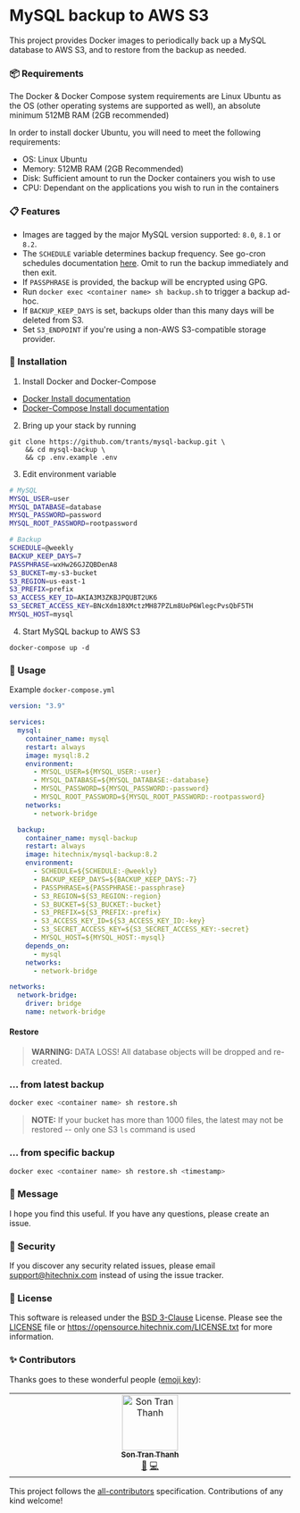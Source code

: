 # MySQL backup to AWS S3

This project provides Docker images to periodically back up a MySQL database to AWS S3, and to restore from the
backup as needed.

### 📦 Requirements

The Docker & Docker Compose system requirements are Linux Ubuntu as the OS (other operating systems are supported as
well), an absolute minimum 512MB RAM (2GB recommended)

In order to install docker Ubuntu, you will need to meet the following requirements:

- OS: Linux Ubuntu
- Memory: 512MB RAM (2GB Recommended)
- Disk: Sufficient amount to run the Docker containers you wish to use
- CPU: Dependant on the applications you wish to run in the containers

### 📋 Features

- Images are tagged by the major MySQL version supported: `8.0`, `8.1` or `8.2`.
- The `SCHEDULE` variable determines backup frequency. See go-cron schedules
  documentation [here](http://godoc.org/github.com/robfig/cron#hdr-Predefined_schedules). Omit to run the backup
  immediately and then exit.
- If `PASSPHRASE` is provided, the backup will be encrypted using GPG.
- Run `docker exec <container name> sh backup.sh` to trigger a backup ad-hoc.
- If `BACKUP_KEEP_DAYS` is set, backups older than this many days will be deleted from S3.
- Set `S3_ENDPOINT` if you're using a non-AWS S3-compatible storage provider.

### 🔧 Installation

1. Install Docker and Docker-Compose

- [Docker Install documentation](https://docs.docker.com/install/)
- [Docker-Compose Install documentation](https://docs.docker.com/compose/install/)

2. Bring up your stack by running

```shell
git clone https://github.com/trants/mysql-backup.git \
    && cd mysql-backup \
    && cp .env.example .env
```

3. Edit environment variable

```bash
# MySQL
MYSQL_USER=user
MYSQL_DATABASE=database
MYSQL_PASSWORD=password
MYSQL_ROOT_PASSWORD=rootpassword

# Backup
SCHEDULE=@weekly
BACKUP_KEEP_DAYS=7
PASSPHRASE=wxHw26GJZQBDenA8
S3_BUCKET=my-s3-bucket
S3_REGION=us-east-1
S3_PREFIX=prefix
S3_ACCESS_KEY_ID=AKIA3M3ZKBJPQUBT2UK6
S3_SECRET_ACCESS_KEY=BNcXdm18XMctzMH87PZLm8UoP6WlegcPvsQbF5TH
MYSQL_HOST=mysql
```

4. Start MySQL backup to AWS S3

```shell
docker-compose up -d
```

### 📝 Usage

Example `docker-compose.yml`

```yaml
version: "3.9"

services:
  mysql:
    container_name: mysql
    restart: always
    image: mysql:8.2
    environment:
      - MYSQL_USER=${MYSQL_USER:-user}
      - MYSQL_DATABASE=${MYSQL_DATABASE:-database}
      - MYSQL_PASSWORD=${MYSQL_PASSWORD:-password}
      - MYSQL_ROOT_PASSWORD=${MYSQL_ROOT_PASSWORD:-rootpassword}
    networks:
      - network-bridge

  backup:
    container_name: mysql-backup
    restart: always
    image: hitechnix/mysql-backup:8.2
    environment:
      - SCHEDULE=${SCHEDULE:-@weekly}
      - BACKUP_KEEP_DAYS=${BACKUP_KEEP_DAYS:-7}
      - PASSPHRASE=${PASSPHRASE:-passphrase}
      - S3_REGION=${S3_REGION:-region}
      - S3_BUCKET=${S3_BUCKET:-bucket}
      - S3_PREFIX=${S3_PREFIX:-prefix}
      - S3_ACCESS_KEY_ID=${S3_ACCESS_KEY_ID:-key}
      - S3_SECRET_ACCESS_KEY=${S3_SECRET_ACCESS_KEY:-secret}
      - MYSQL_HOST=${MYSQL_HOST:-mysql}
    depends_on:
      - mysql
    networks:
      - network-bridge

networks:
  network-bridge:
    driver: bridge
    name: network-bridge
```

#### Restore

> **WARNING:** DATA LOSS! All database objects will be dropped and re-created.

### ... from latest backup

```sh
docker exec <container name> sh restore.sh
```

> **NOTE:** If your bucket has more than 1000 files, the latest may not be restored -- only one S3 `ls` command is used

### ... from specific backup

```sh
docker exec <container name> sh restore.sh <timestamp>
```

### 📨 Message

I hope you find this useful. If you have any questions, please create an issue.

### 🔐 Security

If you discover any security related issues, please email support@hitechnix.com instead of using the issue tracker.

### 📖 License

This software is released under the [BSD 3-Clause][link-license] License. Please see the [LICENSE](LICENSE) file
or https://opensource.hitechnix.com/LICENSE.txt for more information.

### ✨ Contributors

Thanks goes to these wonderful people ([emoji key](https://allcontributors.org/docs/en/emoji-key)):

<!-- ALL-CONTRIBUTORS-LIST:START - Do not remove or modify this section -->
<!-- prettier-ignore-start -->
<!-- markdownlint-disable -->
<table>
  <td align="center" valign="top" width="14.28%">
    <a href="https://trants.io">
      <img src="https://avatars.githubusercontent.com/u/40693126?v=4?s=100" width="100px;" alt="Son Tran Thanh" />
      <br />
      <sub>
        <b>Son Tran Thanh</b>
      </sub>
    </a>
    <br />
    <a href="#maintenance-trants" title="Maintenance">🚧</a>
    <a href="https://github.com/hitechnix/mysql-backup/commits?author=trants" title="Code">💻</a>
  </td>
</table>

<!-- markdownlint-restore -->
<!-- prettier-ignore-end -->

<!-- ALL-CONTRIBUTORS-LIST:END -->

This project follows the [all-contributors](https://allcontributors.org) specification.
Contributions of any kind welcome!

[link-license]: https://opensource.org/license/bsd-3-clause
